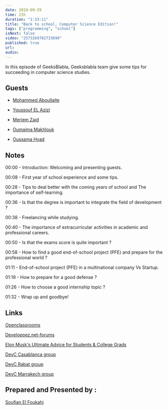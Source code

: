 ```yaml
---
date: 2019-09-29
time: 21h
duration: "1:33:11"
title: "Back to school, Computer Science Edition!"
tags: ["programming", "school"]
isNext: false
video: "2573269702733690"
published: true
url:
audio:
---
```


In this episode of GeeksBlabla, Geeksblabla team give some tips for succeeding in computer science studies.

## Guests

- [Mohammed Aboullaite](http://aboullaite.me/)

- [Youssouf EL Azizi](https://elazizi.com/)

- [Meriem Zaid](https://www.facebook.com/MeriemZaid)

- [Oumaima Makhlouk](https://www.facebook.com/oumi.makhlouk)

- [Oussama Hyad](https://www.facebook.com/heoussama.oussama)

## Notes

00:00 - Introduction: Welcoming and presenting guests.

00:08 - First year of school experience and some tips.

00:28 - Tips to deal better with the coming years of school and The importance of self-learning.

00:36 - Is that the degree is important to integrate the field of development ?

00:38 - Freelancing while studying.

00:40 - The importance of extracurricular activities in academic and professional careers.

00:50 - Is that the exams score is quite important ?

00:58 - How to find a good end-of-school project (PFE) and prepare for the professional world ?

01:11 - End-of-school project (PFE) in a multinational company Vs Startup.

01:19 - How to prepare for a good defense ?

01:26 - How to choose a good internship topic ?

01:32 - Wrap up and goodbye!

## Links

[Openclassrooms](https://openclassrooms.com)

[Developpez.net-forums](https://www.developpez.net/forums/)

[Elon Musk's Ultimate Advice for Students & College Grads](https://www.youtube.com/watch?v=iuNJLtj10Lg)

[DevC Casablanca group](https://www.facebook.com/groups/DevC.Casablanca/)

[DevC Rabat group](https://www.facebook.com/groups/DevCRabat/)

[DevC Marrakech group](https://www.facebook.com/groups/DevC.Marrakech/)

## Prepared and Presented by :

[Soufian El Foukahi](https://twitter.com/souffanda/)
